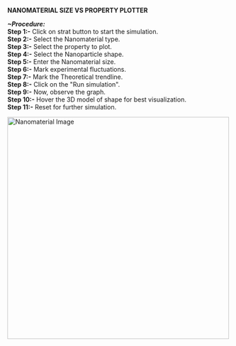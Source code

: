 ****NANOMATERIAL SIZE VS PROPERTY PLOTTER****<BR>

_****~Procedure:****_<br>
****Step 1:-**** Click on strat button to start the simulation.<br>
****Step 2:-**** Select the Nanomaterial type.<br>
****Step 3:-**** Select the property to plot.<br>
****Step 4:-**** Select the Nanoparticle shape.<br>
****Step 5:-**** Enter the Nanomaterial size.<br>
****Step 6:-**** Mark experimental fluctuations.<br>
****Step 7:-**** Mark the Theoretical trendline.<br>
****Step 8:-**** Click on the "Run simulation".<br>
****Step 9:-**** Now, observe the graph.<br>
****Step 10:-**** Hover the 3D model of shape for best visualization.<br>
****Step 11:-**** Reset for further simulation.<br>



<img src="https://github.com/Ayush-Kumar-45/Orchids_Ayush_Kumar_2/blob/main/experiment/images/nanomaterial.png?raw=true" alt="Nanomaterial Image" height="500"/>

